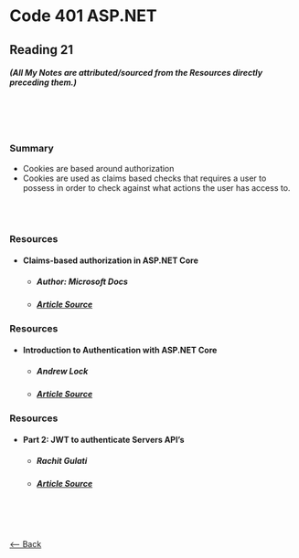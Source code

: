 # Code 401 ASP.NET
## Reading 21
##### (All My Notes are attributed/sourced from the Resources directly preceding them.)

<br>
<br>
<br>

### Summary
* Cookies are based around authorization
* Cookies are used as claims based checks that requires a user to possess in order to check against what actions the user has access to.

<br>
<br>

### Resources
* #### __Claims-based authorization in ASP.NET Core__
  * ##### Author:  Microsoft Docs
  * ##### [Article Source](https://docs.microsoft.com/en-us/aspnet/core/security/authorization/claims?view=aspnetcore-2.1)

### Resources
* #### __Introduction to Authentication with ASP.NET Core__
  * ##### Andrew Lock
  * ##### [Article Source](https://andrewlock.net/introduction-to-authentication-with-asp-net-core/)

### Resources
* #### __Part 2: JWT to authenticate Servers API’s__
  * ##### Rachit Gulati
  * ##### [Article Source](https://codeburst.io/jwt-to-authenticate-servers-apis-c6e179aa8c4e)

<br>
<br>
<br>

[<-- Back](../README.md)
